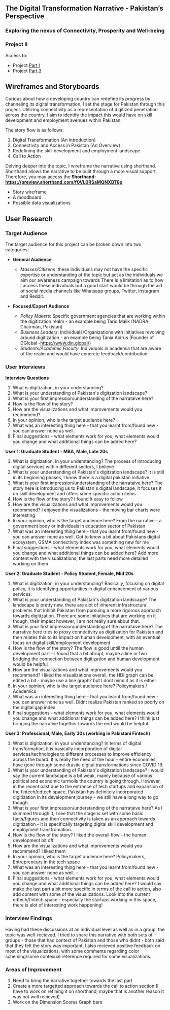 ## The Digital Transformation Narrative - Pakistan’s Perspective
### Exploring the nexus of Connectivity, Prosperity and Well-being
### Project II 

Access to:
- Project [Part I](https://hibahassan96.github.io/hibah-tswd-portfolio/Project_I_PakistansDigitization.html)
- Project [Part 3](https://hibahassan96.github.io/hibah-tswd-portfolio/Project_III_PakistansDigitization.html)

## Wireframes and Storyboards 
Curious about how a developing country can redefine its progress by channeling its digital transformation, I set the stage for Pakistan through this project. 
Utilizing connectivity as a representation of digitized penetration across the country, I aim to identify the impact this would have on skill development and employment avenues within Pakistan. 

The story flow is as follows:
1. Digital Transformation (An introduction)
2. Connectivity and Access in Pakistan (An Overview)
3. Redefining the skill development and employment landscape
4. Call to Action

Delving deeper into the topic, I wireframe the narrative using shorthand. Shorthand allows the narrative to be built through a more visual support. 
Therefore, you may access the **Shorthand: https://preview.shorthand.com/f0VL0RSaMQNXBT8p**
- Story wireframe
- A moodboard
- Possible data visualizations

## User Research
### Target Audience 
The target audience for this project can be broken down into two categories:
  - **General Audience**
     -  _Masses/Citizens_ :these individuals may not have the specific expertise or understanding of the topic but act as the individuals we aim our awareness campaign towards
       There is a limitation as to how I access these individuals but a good start would be through the aid of social media channels like Whatsapp groups, Twitter, Instagram and Reddit.
    
  - **Focused/Expert Audience**
      - _Policy Makers_: Specific government agencies that are working within the digitization realm - an example being Tariq Malik (NADRA Chairman, Pakistan)
      - _Business Leaders_: Individuals/Organizations with initiatives revolving around digitization - an example being Tania Aidrus (Founder of DGlobal -https://www.din.global/)
      - _Students/Academic Faculty_: Individuals in academia that are aware of the realm and would have concrete feedback/contribution

### User Interviews 
**Interview Questions**
1. What is digitization, in your understanding?
2. What is your understanding of Pakistan's digitzation landscape?
3. What is your first impression/understanding of the narrataive here?
4. How is the flow of the story?
5. How are the visualizations and what improvements would you recommend?
6. In your opinion, who is the target audience here?
7. What was an interesting thing here - that you learnt from/found new - you can answer none as well.
8. Final suggestions - what elements work for you, what elements would you change and what additional things can be added here?

**User 1: Graduate Student - MBA, Male, Late 20s**
1. What is digitization, in your understanding? The process of introducing digital services within different sectors, I believe
2. What is your understanding of Pakistan's digitzation landscape? It is still in its beginning phases, I know there is a digital pakistan initiative
3. What is your first impression/understanding of the narrataive here? The story here is introducing us to Pakistan's digital landscape, it focuses it on skill development and offers some specific action items
4. How is the flow of the story? I found it easy to follow 
5. How are the visualizations and what improvements would you recommend? I enjoyed the visualizations - the moving bar charts were interesting
6. In your opinion, who is the target audience here? From the narrative - a government body or individuals in education sector of Pakistan
7. What was an interesting thing here - that you learnt from/found new - you can answer none as well. Got to know a bit about Pakistans digital ecosystem, GSMA connectivity index was something new for me
8. Final suggestions - what elements work for you, what elements would you change and what additional things can be added here? Add more content with the visualizations, the last parts need more detailed working on them

**User 2: Graduate Student - Policy Student, Female, Mid 20s**
1. What is digitization, in your understanding? Basically, focusing on digital policy, it is identifying opportunities in digital enhancement of various services. 
2. What is your understanding of Pakistan's digitzation landscape? The landscape is pretty new, there are alot of inherent infrastructural problems that inhibit Pakistan from pursuing a more rigorous approach towards digitization. There are some initiatives that are working on it though, their impact however, I am not really sure about that. 
3. What is your first impression/understanding of the narrataive here? The narrative here tries to proxy connectivity as digitization for Pakistan and then relates this to its impact on human development, with an eventual focus on digital skill/employment development
4. How is the flow of the story? The flow is good untill the human development part - i found that a bit abrupt, maybe a line or two bridging the connection between digitization and human development would be helpful
5. How are the visualizations and what improvements would you recommend? I liked the visualizations overall, the HDI graph can be edited a bit - maybe use a line graph? but I dont mind it as it is either
6. In your opinion, who is the target audience here? Policymakers / Academics
7. What was an interesting thing here - that you learnt from/found new - you can answer none as well. Didnt realize Pakistan ranked so poorly on the digital gap index
8. Final suggestions - what elements work for you, what elements would you change and what additional things can be added here? I think just bringing the narrative together towards the end would be helpful.
   
**User 3: Professional, Male, Early 30s (working in Pakistani Fintech)**
1. What is digitization, in your understanding? In terms of digital transformation, it is basically incorporation of digital services/technologies to different processes to improve efficiency across the board. It is really the need of the hour - entire economies have gone through some drastic digital transformations since COVID'19.
2. What is your understanding of Pakistan's digitzation landscape? I would say the current landscape is a bit weak, mainly because of various political and economic turmoils the country is going through. However, in the recent past due to the entrance of tech startups and expansion of the fintech/edtech space, Pakistan has definitely incorporated digitization in its development journey - we still have a long way to go though.
3. What is your first impression/understanding of the narrataive here? As I skimmed through it, I see that the stage is set with some basic facts/figures and then connectivity is taken as an approach towards digitization - it is specifically targeting digital skill development and employment transfromation. 
4. How is the flow of the story? I liked the overall flow - the human development bit off.
5. How are the visualizations and what improvements would you recommend? I liked them 
6. In your opinion, who is the target audience here? Policymakers, Entrepreneurs in the tech space
7. What was an interesting thing here - that you learnt from/found new - you can answer none as well. - 
8. Final suggestions - what elements work for you, what elements would you change and what additional things can be added here? I would say make the last part a bit more specific in terms of the call to action, also add content with some of the visualizations. Look into the current edtech/fintech space - especially the startups working in this space, there is alot of interesting work happening!

### Interview Findings
Having had these discussions at an individual level as well as in a group, the topic was well-recieved. I tried to share this narrative with both sets of groups - those that had context of Pakistan and those who didnt - both said that they felt the story was important. I also recieved positive feedback on most of the visualizations, with some comments regarding color scheming/some contexual reference required for some visualizations.

### Areas of Improvement
1. Need to bring the narrative together towards the last part
2. Create a more targetted approach towards the call to action section (I have to work on refining it on shorthand, maybe that is another reason it was not well recieved)
3. Work on the Dimension Scores Graph bars
